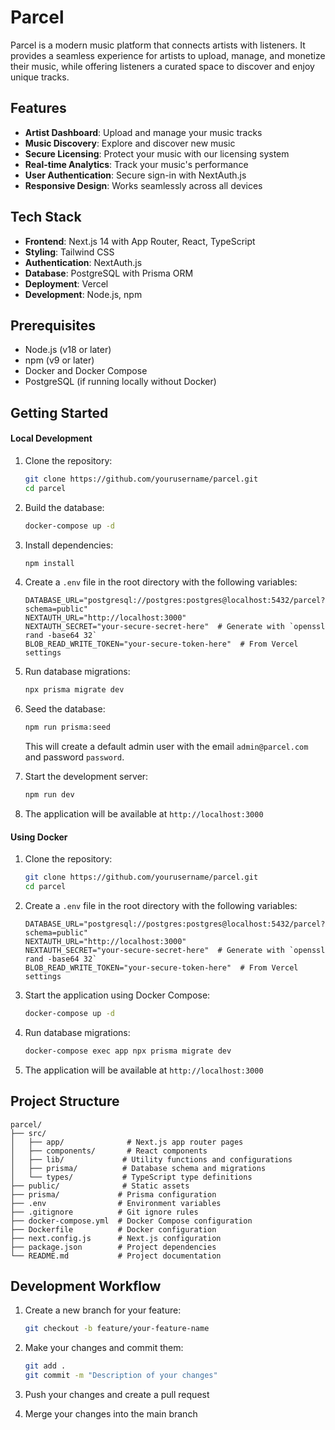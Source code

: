 # Parcel

Parcel is a modern music platform that connects artists with listeners. It provides a seamless experience for artists to upload, manage, and monetize their music, while offering listeners a curated space to discover and enjoy unique tracks.

## Features

- **Artist Dashboard**: Upload and manage your music tracks
- **Music Discovery**: Explore and discover new music
- **Secure Licensing**: Protect your music with our licensing system
- **Real-time Analytics**: Track your music's performance
- **User Authentication**: Secure sign-in with NextAuth.js
- **Responsive Design**: Works seamlessly across all devices

## Tech Stack

- **Frontend**: Next.js 14 with App Router, React, TypeScript
- **Styling**: Tailwind CSS
- **Authentication**: NextAuth.js
- **Database**: PostgreSQL with Prisma ORM
- **Deployment**: Vercel
- **Development**: Node.js, npm

## Prerequisites

- Node.js (v18 or later)
- npm (v9 or later)
- Docker and Docker Compose
- PostgreSQL (if running locally without Docker)

## Getting Started

#### Local Development

1. Clone the repository:
   ```bash
   git clone https://github.com/yourusername/parcel.git
   cd parcel
   ```

2. Build the database:
   ```bash
   docker-compose up -d
   ```

3. Install dependencies:
   ```bash
   npm install
   ```

4. Create a `.env` file in the root directory with the following variables:
   ```
   DATABASE_URL="postgresql://postgres:postgres@localhost:5432/parcel?schema=public"
   NEXTAUTH_URL="http://localhost:3000"
   NEXTAUTH_SECRET="your-secure-secret-here"  # Generate with `openssl rand -base64 32`
   BLOB_READ_WRITE_TOKEN="your-secure-token-here"  # From Vercel settings
   ```

5. Run database migrations:
   ```bash
   npx prisma migrate dev
   ```

6. Seed the database:
   ```bash
   npm run prisma:seed
   ```
   This will create a default admin user with the email `admin@parcel.com` and password `password`.

7. Start the development server:
   ```bash
   npm run dev
   ```

7. The application will be available at `http://localhost:3000`

#### Using Docker

1. Clone the repository:
   ```bash
   git clone https://github.com/yourusername/parcel.git
   cd parcel
   ```

2. Create a `.env` file in the root directory with the following variables:
   ```
   DATABASE_URL="postgresql://postgres:postgres@localhost:5432/parcel?schema=public"
   NEXTAUTH_URL="http://localhost:3000"
   NEXTAUTH_SECRET="your-secure-secret-here"  # Generate with `openssl rand -base64 32`
   BLOB_READ_WRITE_TOKEN="your-secure-token-here"  # From Vercel settings
   ```

3. Start the application using Docker Compose:
   ```bash
   docker-compose up -d
   ```

4. Run database migrations:
   ```bash
   docker-compose exec app npx prisma migrate dev
   ```

5. The application will be available at `http://localhost:3000`

## Project Structure

```
parcel/
├── src/
│   ├── app/              # Next.js app router pages
│   ├── components/       # React components
│   ├── lib/             # Utility functions and configurations
│   ├── prisma/          # Database schema and migrations
│   └── types/           # TypeScript type definitions
├── public/              # Static assets
├── prisma/             # Prisma configuration
├── .env                # Environment variables
├── .gitignore          # Git ignore rules
├── docker-compose.yml  # Docker Compose configuration
├── Dockerfile          # Docker configuration
├── next.config.js      # Next.js configuration
├── package.json        # Project dependencies
└── README.md           # Project documentation
```

## Development Workflow

1. Create a new branch for your feature:
   ```bash
   git checkout -b feature/your-feature-name
   ```

2. Make your changes and commit them:
   ```bash
   git add .
   git commit -m "Description of your changes"
   ```

3. Push your changes and create a pull request

4. Merge your changes into the main branch

